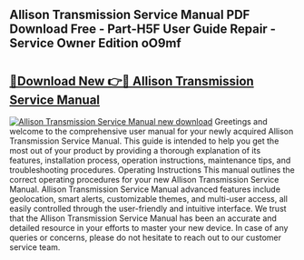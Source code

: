 ## Allison Transmission Service Manual PDF Download Free - Part-H5F User Guide Repair - Service Owner Edition oO9mf

# <h2><a href="http://bc12905.oget.top/?id=Allison+Transmission+Service+Manual">🔗Download New 👉🔴 Allison Transmission Service Manual</a></h2>

[![Allison Transmission Service Manual new download](https://i.imgur.com/5g1atiW.png)](http://bc12905.oget.top/?id=Allison+Transmission+Service+Manual)
Greetings and welcome to the comprehensive user manual for your newly acquired Allison Transmission Service Manual. This guide is intended to help you get the most out of your product by providing a thorough explanation of its features, installation process, operation instructions, maintenance tips, and troubleshooting procedures. Operating Instructions This manual outlines the correct operating procedures for your new Allison Transmission Service Manual. Allison Transmission Service Manual advanced features include geolocation, smart alerts, customizable themes, and multi-user access, all easily controlled through the user-friendly and intuitive interface. We trust that the Allison Transmission Service Manual has been an accurate and detailed resource in your efforts to master your new device. In case of any queries or concerns, please do not hesitate to reach out to our customer service team.
